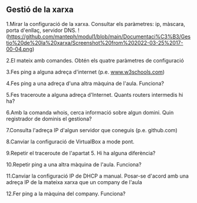 ## Gestió de la xarxa

1.Mirar la configuració de la xarxa. Consultar els paràmetres: ip, màscara, porta d'enllaç, servidor DNS.
!(https://github.com/manteph/modul1/blob/main/Documentaci%C3%B3/Gestio%20de%20la%20xarxa/Screenshot%20from%202022-03-25%2017-00-04.png)

2.El mateix amb comandes. Obtén els quatre paràmetres de configuració

3.Fes ping a alguna adreça d'internet (p.e. www.w3schools.com)

4.Fes ping a una adreça d'una altra màquina de l'aula. Funciona?

5.Fes traceroute a alguna adreça d'Internet. Quants routers intermedis hi ha?

6.Amb la comanda whois, cerca informació sobre algun domini. Quin registrador de dominis el gestiona?

7.Consulta l'adreça IP d'algun servidor que coneguis (p.e. github.com)

8.Canviar la configuració de VirtualBox a mode pont.

9.Repetir el traceroute de l'apartat 5. Hi ha alguna diferència?

10.Repetir ping a una altra màquina de l'aula. Funciona?

11.Canviar la configuració IP de DHCP a manual. Posar-se d'acord amb una adreça IP de la mateixa xarxa que un company de l'aula

12.Fer ping a la màquina del company. Funciona?
